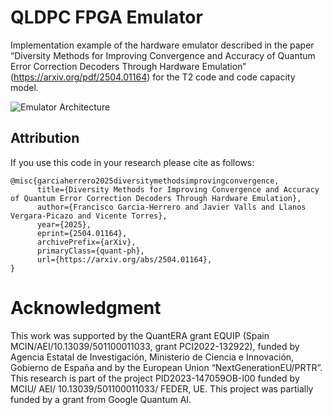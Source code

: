 # QLDPC FPGA Emulator
Implementation example of the hardware emulator described in the paper “Diversity Methods for Improving Convergence and Accuracy of Quantum Error Correction Decoders Through Hardware Emulation” (https://arxiv.org/pdf/2504.01164) for the T2 code and code capacity model.

![Emulator Architecture](https://github.com/fragarh2/QLDPC_FPGA_Emulator/blob/main/EmulatorArchitecture_v2.png)

## Attribution

If you use this code in your research please cite as follows:

```
@misc{garciaherrero2025diversitymethodsimprovingconvergence,
      title={Diversity Methods for Improving Convergence and Accuracy of Quantum Error Correction Decoders Through Hardware Emulation}, 
      author={Francisco Garcia-Herrero and Javier Valls and Llanos Vergara-Picazo and Vicente Torres},
      year={2025},
      eprint={2504.01164},
      archivePrefix={arXiv},
      primaryClass={quant-ph},
      url={https://arxiv.org/abs/2504.01164}, 
}
```


# Acknowledgment
This work was supported by the QuantERA grant EQUIP (Spain MCIN/AEI/10.13039/501100011033, grant PCI2022-132922), funded by Agencia Estatal de Investigación, Ministerio de Ciencia e Innovación, Gobierno de España and by the European Union “NextGenerationEU/PRTR”. This research is part of the project PID2023-147059OB-I00 funded by MCIU/ AEI/ 10.13039/501100011033/ FEDER, UE. This project was partially funded by a grant from Google Quantum AI.
